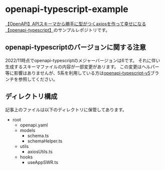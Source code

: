 # openapi-typescript-example

[【OpenAPI】APIスキーマから勝手に型がつくaxiosを作って幸せになる【openapi-typescript】](https://zenn.dev/sum0/articles/8e903ed05ba681)のサンプルレポジトリです。

## openapi-typescriptのバージョンに関する注意

2022/11時点でopenapi-typescriptのメジャーバージョンは6です。
それに伴い生成するスキーマファイルの内容が一部変更があリます。
この変更はヘルパー等に影響はありませんが、5系を利用している方は[openapi-typescript-v5](https://github.com/mymactive/openapi-typescript-example/tree/openapi-typescript-v5)ブランチを参照してください。

## ディレクトリ構成

記事上のファイルは以下のディレクトリに保管してあります。

- root
  - openapi.yaml
  - models
    - schema.ts
    - schemaHelper.ts
  - utils
    - axiosUtils.ts
  - hooks
    - useAppSWR.ts
